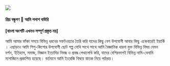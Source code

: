 ![](/images/palash.webp)
#### প্রিয় বন্ধুগণ :wave: আমি পলাশ বাউরি

**[বাংলা অংশটি এখনও সম্পূর্ণ প্রস্তুত নয়]**

<div class="myinfo">
আমি আমার ফাঁকা সময়ে বিভিন্ন ধরনের সফটওয়্যার তৈরি করি যাদের কিছু বেশ উপযোগী আবার কিছু একেবারেই ইয়ার্কি । এছাড়াও আমি শিশু-কিশোর উপযোগী ছোট গল্প লেখি সাথে সাথে আমি বৈজ্ঞানিক ধারনা যুক্ত বিভিন্ন বিষয় যেমন দর্শন, ইতিহাস, সমাজ, বিজ্ঞান ইত্যাদির নিবন্ধ ও প্রবন্ধ লেখালেখি করি, যাদের বেশিরভাগই বিভিন্ন নামি-বেনামি ম্যগাজিনে প্রকাশিত হয়েছে। বর্তমানে আমি ইংরেজি বিষয়ে স্নাতক নিয়ে পাঠরত।



</div>


